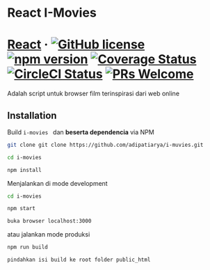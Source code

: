 # React I-Movies

# [React](https://reactjs.org/) &middot; [![GitHub license](https://img.shields.io/badge/license-MIT-blue.svg)](https://github.com/facebook/react/blob/master/LICENSE) [![npm version](https://img.shields.io/npm/v/react.svg?style=flat)](https://www.npmjs.com/package/react) [![Coverage Status](https://img.shields.io/coveralls/facebook/react/master.svg?style=flat)](https://coveralls.io/github/facebook/react?branch=master) [![CircleCI Status](https://circleci.com/gh/facebook/react.svg?style=shield&circle-token=:circle-token)](https://circleci.com/gh/facebook/react) [![PRs Welcome](https://img.shields.io/badge/PRs-welcome-brightgreen.svg)](https://reactjs.org/docs/how-to-contribute.html#your-first-pull-request)

Adalah script untuk browser film terinspirasi dari web online

## Installation

Build `i-movies ` dan **beserta dependencia** via NPM

```sh
git clone git clone https://github.com/adipatiarya/i-muvies.git

```
```sh
cd i-movies
```
```sh
npm install
```
Menjalankan di mode development
```sh
cd i-movies
```
```sh
npm start
```
```sh
buka browser localhost:3000
```
atau jalankan mode produksi

```sh
npm run build
```
```sh
pindahkan isi build ke root folder public_html
```
## 
